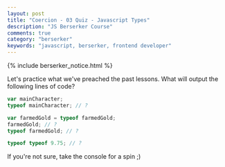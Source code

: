 ```yaml
---
layout: post
title: "Coercion - 03 Quiz - Javascript Types"
description: "JS Berserker Course"
comments: true
category: "berserker"
keywords: "javascript, berserker, frontend developer"
---
```


{% include berserker_notice.html %}

Let's practice what we've preached the past lessons. What will output the following lines of code?

```javascript
var mainCharacter;
typeof mainCharacter; // ?

var farmedGold = typeof farmedGold;
farmedGold; // ?
typeof farmedGold; // ?

typeof typeof 9.75; // ?
```

<div class="divider"></div>

If you're not sure, take the console for a spin ;)
